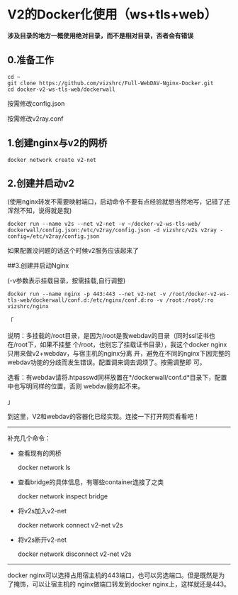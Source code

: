 # V2的Docker化使用（ws+tls+web）

**涉及目录的地方一概使用绝对目录，而不是相对目录，否者会有错误**



## 0.准备工作

```
cd ~
git clone https://github.com/vizshrc/Full-WebDAV-Nginx-Docker.git 
cd docker-v2-ws-tls-web/dockerwall
```

按需修改config.json

按需修改v2ray.conf



## 1.创建nginx与v2的网桥

```
docker network create v2-net
```



## 2.创建并启动v2

(使用nginx转发不需要映射端口，启动命令不要有点经验就想当然地写，记错了还浑然不知，说得就是我)  

```
docker run --name v2s --net v2-net -v ~/docker-v2-ws-tls-web/ dockerwall/config.json:/etc/v2ray/config.json -d vizshrc/v2s v2ray -config=/etc/v2ray/config.json
```

如果配置没问题的话这个时候v2服务应该起来了



##3.创建并启动Nginx

(-v参数表示挂载目录，按需挂载,自行调整)

```
docker run --name nginx -p 443:443 --net v2-net -v /root/docker-v2-ws-tls-web/dockerwall/conf.d:/etc/nginx/conf.d:ro -v /root:/root/:ro vizshrc/nginx
```



「

​		说明：多挂载的/root目录，是因为/root是我webdav的目录（同时ssl证书也在/root下，如果不挂整				个/root，也别忘了挂载证书目录），我这个docker nginx只用来做v2+webdav，与宿主机的nginx分离				开，避免在不同的nginx下因完整的webdav功能的分歧而发生错误。配置调来调去调烦了。按需调整即				可。

​		选看：有webdav请将.htpasswd同样放置在*/dockerwall/conf.d*目录下，配置中也写明同样的位置，否则							webdav服务起不来。

」



到这里，V2和webdav的容器化已经实现。连接一下打开网页看看吧！



----



补充几个命令：

- 查看现有的网桥

  docker network ls

- 查看bridge的具体信息，有哪些container连接了之类

  docker network inspect bridge

- 将v2s加入v2-net

  docker network connect v2-net v2s	

- 将v2s断开v2-net

  docker network disconnect v2-net v2s



-----



docker nginx可以选择占用宿主机的443端口，也可以另选端口。但是既然是为了掩饰，可以让宿主机的    		nginx做端口转发到docker nginx上，这样就还是443。

